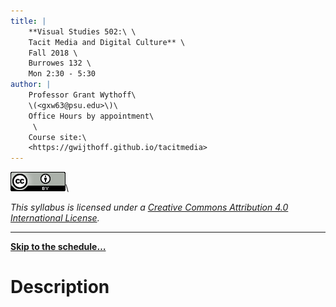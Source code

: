 ```yaml
---
title: |
    **Visual Studies 502:\ \
    Tacit Media and Digital Culture** \
    Fall 2018 \
    Burrowes 132 \
    Mon 2:30 - 5:30
author: |
    Professor Grant Wythoff\
    \(<gxw63@psu.edu>\)\
    Office Hours by appointment\
     \
    Course site:\
    <https://gwijthoff.github.io/tacitmedia>
---
```


![](assets/images/cc-by.png)\

*This syllabus is licensed under a [Creative Commons Attribution 4.0 International License](http://creativecommons.org/licenses/by/4.0/).*

* * * * * *

[**Skip to the schedule…**](#schedule)

Description
============
